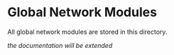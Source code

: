 # Global Network Modules

All global network modules are stored in this directory.

_the documentation will be extended_
